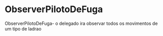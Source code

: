# ObserverPilotoDeFuga
ObserverPilotoDeFuga- o delegado ira observar todos os movimentos de um tipo de ladrao
